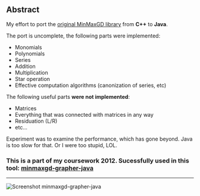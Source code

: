 ## Abstract

My effort to port the [original MinMaxGD library] from **C++** to **Java**.

The port is uncomplete, the following parts were implemented:
* Monomials
* Polynomials
* Series
* Addition
* Multiplication
* Star operation
* Effective computation algorithms (canonization of series, etc)

The following useful parts **were not implemented**:
* Matrices
* Everything that was connected with matrices in any way
* Residuation (L/R)
* etc...

Experiment was to examine the performance, which has gone beyond. Java is too slow for that.
Or I were too stupid, LOL.

### This is a part of my **coursework 2012**. Sucessfully used in this tool: [minmaxgd-grapher-java]

------------------

![Screenshot minmaxgd-grapher-java](http://cl.ly/HnKI/simple.png)

[original MinMaxGD library]: http://193.49.146.171/~hardouin/outils.html
[minmaxgd-grapher-java]: https://github.com/Xlab/minmaxgd-grapher-java
